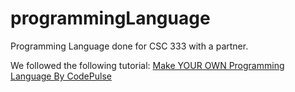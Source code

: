 # programmingLanguage
Programming Language done for CSC 333 with a partner.

We followed the following tutorial: [Make YOUR OWN Programming Language By CodePulse](https://www.youtube.com/playlist?list=PLZQftyCk7_SdoVexSmwy_tBgs7P0b97yD)
